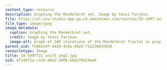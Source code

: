 ```yaml
---
content_type: resource
description: Graphing the Mandelbrot set. Image by Yossi Farjoun.
file: https://ol-ocw-studio-app-qa.s3.amazonaws.com/courses/18-s997-introduction-to-matlab-programming-fall-2011/4f24071ac13ed8e23806e0e570d24a44_18-S997f11_unit5_img2.jpg
file_type: image/jpeg
image_metadata:
  caption: Graphing the Mandelbrot set.
  credit: Image by Yossi Farjoun.
  image-alt: Graph of 100 iterations of the Mandelbrot fractal in gray.
parent_uid: f5001e47-4d28-4c8a-d02d-71a23087e038
resourcetype: Image
title: 18-S997f11_unit5_img2.jpg
uid: 4f24071a-c13e-d8e2-3806-e0e570d24a44
---
```

